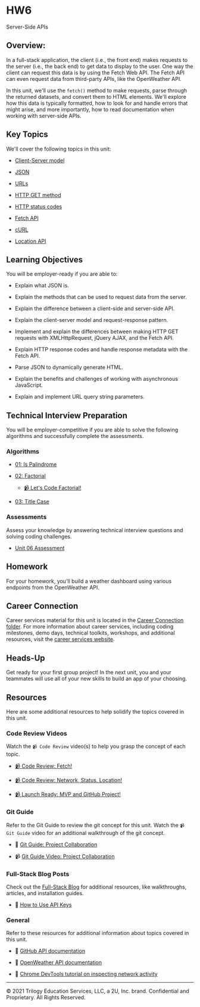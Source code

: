 # HW6

Server-Side APIs

## Overview:

In a full-stack application, the client (i.e., the front end) makes requests to the server (i.e., the back end) to get data to display to the user. One way the client can request this data is by using the Fetch Web API. The Fetch API can even request data from third-party APIs, like the OpenWeather API.

In this unit, we'll use the `fetch()` method to make requests, parse through the returned datasets, and convert them to HTML elements. We'll explore how this data is typically formatted, how to look for and handle errors that might arise, and more importantly, how to read documentation when working with server-side APIs.

## Key Topics

We'll cover the following topics in this unit:

* [Client-Server model](https://developer.mozilla.org/en-US/docs/Learn/Server-side/First_steps/Client-Server_overview)

* [JSON](https://developer.mozilla.org/en-US/docs/Web/JavaScript/Reference/Global_Objects/JSON)

* [URLs](https://developer.mozilla.org/en-US/docs/Web/API/URL)

* [HTTP GET method](https://developer.mozilla.org/en-US/docs/Web/HTTP/Methods/GET)

* [HTTP status codes](https://developer.mozilla.org/en-US/docs/Web/HTTP/Status)

* [Fetch API](https://developer.mozilla.org/en-US/docs/Web/API/Fetch_API)

* [cURL](https://curl.se/docs/httpscripting.html)

* [Location API](https://developer.mozilla.org/en-US/docs/Web/API/Location)

## Learning Objectives

You will be employer-ready if you are able to:

* Explain what JSON is.

* Explain the methods that can be used to request data from the server.

* Explain the difference between a client-side and server-side API.

* Explain the client-server model and request-response pattern.

* Implement and explain the differences between making HTTP GET requests with XMLHttpRequest, jQuery AJAX, and the Fetch API.

* Explain HTTP response codes and handle response metadata with the Fetch API.

* Parse JSON to dynamically generate HTML.

* Explain the benefits and challenges of working with asynchronous JavaScript.

* Explain and implement URL query string parameters.

## Technical Interview Preparation

You will be employer-competitive if you are able to solve the following algorithms and successfully complete the assessments.

### Algorithms

* [01: Is Palindrome](./03-Algorithms/01-is-palindrome)

* [02: Factorial](./03-Algorithms/02-factorial)

  * [📹 Let's Code Factorial!](https://2u-20.wistia.com/medias/gnyfobes5c)

* [03: Title Case](./03-Algorithms/03-title-case)

### Assessments

Assess your knowledge by answering technical interview questions and solving coding challenges.

* [Unit 06 Assessment](https://forms.gle/xcqMRiysBemJpvz78)

## Homework

For your homework, you'll build a weather dashboard using various endpoints from the OpenWeather API.

## Career Connection

Career services material for this unit is located in the [Career Connection folder](./04-Career-Connection/README.md). For more information about career services, including coding milestones, demo days, technical toolkits, workshops, and additional resources, visit the [career services website](https://careernetwork.2u.com/?utm_medium=Academics&utm_source=boot_camp/).

## Heads-Up

Get ready for your first group project! In the next unit, you and your teammates will use all of your new skills to build an app of your choosing.

## Resources

Here are some additional resources to help solidify the topics covered in this unit.

### Code Review Videos

Watch the `📹 Code Review` video(s) to help you grasp the concept of each topic.

  * [📹 Code Review: Fetch!](https://2u-20.wistia.com/medias/xl4b9n3l1z)

  * [📹 Code Review: Network, Status, Location!](https://2u-20.wistia.com/medias/smcipszslc)

  * [📹 Launch Ready: MVP and GitHub Project!](https://2u-20.wistia.com/medias/9p2hr71gaw)

### Git Guide

Refer to the Git Guide to review the git concept for this unit. Watch the `📹 Git Guide` video for an additional walkthrough of the git concept.

  * 📖 [Git Guide: Project Collaboration](./01-Activities/26-Evr_Git-Collaboration)

  * 📹 [Git Guide Video: Project Collaboration](https://2u-20.wistia.com/medias/60x5om18ac)

### Full-Stack Blog Posts

Check out the [Full-Stack Blog](https://coding-boot-camp.github.io/full-stack/) for additional resources, like walkthroughs, articles, and installation guides.

  * 📖 [How to Use API Keys](https://coding-boot-camp.github.io/full-stack/apis/how-to-use-api-keys)

### General

Refer to these resources for additional information about topics covered in this unit.

* 📖 [GitHub API documentation](https://docs.github.com/en/rest/reference)

* 📖 [OpenWeather API documentation](https://openweathermap.org/api)

* 📖 [Chrome DevTools tutorial on inspecting network activity](https://developers.google.com/web/tools/chrome-devtools/network)

---
© 2021 Trilogy Education Services, LLC, a 2U, Inc. brand. Confidential and Proprietary. All Rights Reserved.
